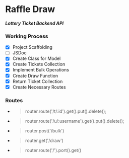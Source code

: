 # Raffle Draw

**_Lottery Ticket Backend API_**

### Working Process

- [x] Project Scaffolding
- [ ] JSDoc
- [x] Create Class for Model
- [x] Create Tickets Collection
- [x] Implement Bulk Operations
- [x] Create Draw Function
- [x] Return Ticket Collection
- [x] Create Necessary Routes

### Routes

- > router.route('/t/:id').get().put().delete();
- > router.route('/u/:username').get().put().delete();
- > router.post('/bulk')
- > router.get('/draw')

- > router.route('/').port().get()

